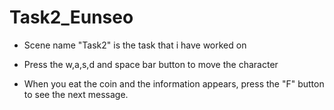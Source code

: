 # Task2_Eunseo

- Scene name "Task2" is the task that i have worked on

- Press the w,a,s,d and space bar button to move the character


- When you eat the coin and the information appears, press the "F" button to see the next message.
